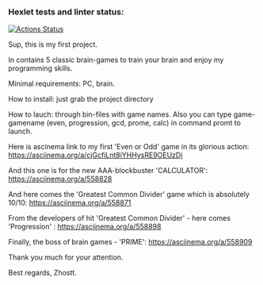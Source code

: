 ### Hexlet tests and linter status:
[![Actions Status](https://github.com/Zhostt/frontend-project-44/workflows/hexlet-check/badge.svg)](https://github.com/Zhostt/frontend-project-44/actions)

Sup, this is my first project. 

In contains 5 classic brain-games to train your brain and enjoy my programming skills.

Minimal requirements: PC, brain.

How to install: just grab the project directory

How to lauch: through bin-files with game names. Also you can type game-gamename (even, progression, gcd, prome, calc) in command promt to launch.


Here is ascinema link to my first 'Even or Odd' game in its glorious action: https://asciinema.org/a/cjGcfiLnt8iYHHysRE9OEUzDj

And this one is for the new AAA-blockbuster 'CALCULATOR': https://asciinema.org/a/558828

And here comes the 'Greatest Common Divider' game which is absolutely 10/10: https://asciinema.org/a/558871

From the developers of hit 'Greatest Common Divider' - here comes 'Progression' :  https://asciinema.org/a/558898

Finally, the boss of brain games - 'PRIME': https://asciinema.org/a/558909

Thank you much for your attention. 

Best regards, Zhostt.

